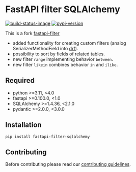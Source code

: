 # FastAPI filter SQLAlchemy

[![build-status-image]][build-status]
[![pypi-version]][pypi]

This is a fork [fastapi-filter](https://github.com/arthurio/fastapi-filter)

- added functionality for creating custom filters (analog SerializerMethodField into [drf](https://github.com/encode/django-rest-framework)).
- possibility to sort by fields of related tables.
- new filter `range` implementing behavior `between`.
- new filter `likein` combines behavior `in` and `ilike`.

## Required
- python >=3.11, <4.0
- fastapi >=0.100.0, <1.0
- SQLAlchemy >=1.4.36, <2.1.0
- pydantic >=2.0.0, <3.0.0

## Installation
```pip install fastapi-filter-sqlalchemy```

## Contributing

Before contributing please read our [contributing guidelines](CONTRIBUTING.md).

[build-status-image]: https://github.com/SergeiVElfimov/fastapi-filter-sqlalchemy/actions/workflows/python-package.yml/badge.svg
[build-status]: https://github.com/SergeiVElfimov/fastapi-filter-sqlalchemy/actions/workflows/python-package.yml
[pypi-version]: https://img.shields.io/pypi/v/fastapi-filter-sqlalchemy.svg
[pypi]: https://pypi.org/project/fastapi-filter-sqlalchemy/
